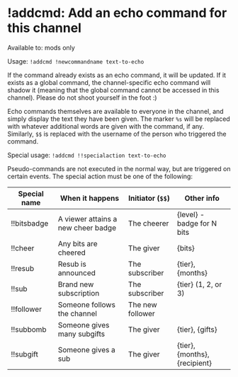 # !addcmd: Add an echo command for this channel

Available to: mods only

Usage: `!addcmd !newcommandname text-to-echo`

If the command already exists as an echo command, it will be updated. If it
exists as a global command, the channel-specific echo command will shadow it
(meaning that the global command cannot be accessed in this channel). Please
do not shoot yourself in the foot :)

Echo commands themselves are available to everyone in the channel, and simply
display the text they have been given. The marker `%s` will be replaced with
whatever additional words are given with the command, if any. Similarly, `$$`
is replaced with the username of the person who triggered the command.

Special usage: `!addcmd !!specialaction text-to-echo`

Pseudo-commands are not executed in the normal way, but are triggered on
certain events. The special action must be one of the following:

Special name | When it happens             | Initiator (`$$`) | Other info
-------------|-----------------------------|------------------|-------------
!!bitsbadge | A viewer attains a new cheer badge | The cheerer | {level} - badge for N bits
!!cheer | Any bits are cheered | The giver | {bits}
!!resub | Resub is announced | The subscriber | {tier}, {months}
!!sub | Brand new subscription | The subscriber | {tier} (1, 2, or 3)
!!follower | Someone follows the channel | The new follower | 
!!subbomb | Someone gives many subgifts | The giver | {tier}, {gifts}
!!subgift | Someone gives a sub | The giver | {tier}, {months}, {recipient}


